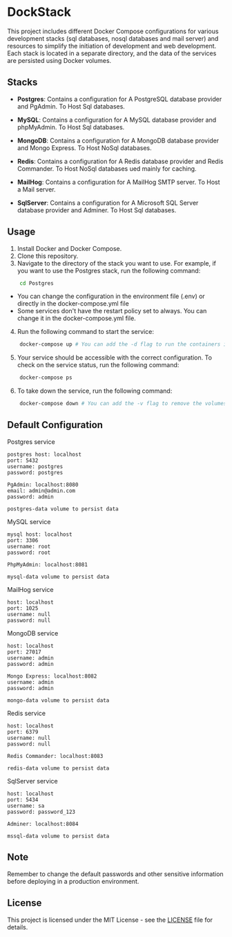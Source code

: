 # DockStack

This project includes different Docker Compose configurations for various development stacks (sql databases, nosql databases and mail server) and resources to simplify the initiation of development and web development. Each stack is located in a separate directory, and the data of the services are persisted using Docker volumes.


## Stacks

-   **Postgres**: Contains a configuration for A PostgreSQL database provider and PgAdmin. To Host Sql databases.

-   **MySQL**: Contains a configuration for A MySQL database provider and phpMyAdmin. To Host Sql databases.

-   **MongoDB**: Contains a configuration for A MongoDB database provider and Mongo Express. To Host NoSql databases.

-   **Redis**: Contains a configuration for A Redis database provider and Redis Commander. To Host NoSql databases ued mainly for caching.

-   **MailHog**: Contains a configuration for A MailHog SMTP server. To Host a Mail server.

-   **SqlServer**: Contains a configuration for A Microsoft SQL Server database provider and Adminer. To Host Sql databases.


## Usage

1. Install Docker and Docker Compose.
2. Clone this repository.
3. Navigate to the directory of the stack you want to use. For example, if you want to use the Postgres stack, run the following command:

```sh
    cd Postgres
```

-   You can change the configuration in the environment file (.env) or directly in the docker-compose.yml file
-   Some services don't have the restart policy set to always. You can change it in the docker-compose.yml file.

4. Run the following command to start the service:

```sh
    docker-compose up # You can add the -d flag to run the containers in the background
```

5. Your service should be accessible with the correct configuration. To check on the service status, run the following command:

```sh
    docker-compose ps
```

6. To take down the service, run the following command:

```sh
    docker-compose down # You can add the -v flag to remove the volumes as well and the --rmi all flag to remove the images as well
```


## Default Configuration

Postgres service

```
postgres host: localhost
port: 5432
username: postgres
password: postgres

PgAdmin: localhost:8080
email: admin@admin.com
password: admin

postgres-data volume to persist data
```

MySQL service

```
mysql host: localhost
port: 3306
username: root
password: root

PhpMyAdmin: localhost:8081

mysql-data volume to persist data
```

MailHog service

```
host: localhost
port: 1025
username: null
password: null
```

MongoDB service

```
host: localhost
port: 27017
username: admin
password: admin

Mongo Express: localhost:8082
username: admin
password: admin

mongo-data volume to persist data
```

Redis service

```
host: localhost
port: 6379
username: null
password: null

Redis Commander: localhost:8083

redis-data volume to persist data
```

SqlServer service

```
host: localhost
port: 5434
username: sa
password: password_123

Adminer: localhost:8084

mssql-data volume to persist data
```

## Note

Remember to change the default passwords and other sensitive information before deploying in a production environment.


## License

This project is licensed under the MIT License - see the [LICENSE](LICENSE) file for details.

